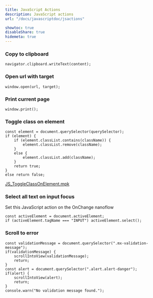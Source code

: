 ```yaml
---
title: JavaScript Actions
description: JavaScript actions
url: "/docs/javascriptdoc/jsactions"

showtoc: true
disableShare: true
hidemeta: true
---
```


### Copy to clipboard

`navigator.clipboard.writeText(content);`

### Open url with target

`window.open(url, target);`

### Print current page

`window.print();`

### Toggle class on element

```
const element = document.querySelector(querySelector);
if (element) {
    if (element.classList.contains(className)) {
        element.classList.remove(className);
    }
    else {
        element.classList.add(className);
    }
    return true;
}
else return false;
```

[JS_ToggleClassOnElement.mpk](/mpk/JS_ToggleClassOnElement.mpk)

### Select all text on input focus

Set this JavaScript action on the OnChange nanoflow

```
const activeElement = document.activeElement;
if (activeElement.tagName === "INPUT") activeElement.select();
```

### Scroll to error

```
const validationMessage = document.querySelector(".mx-validation-message");
if(validationMessage) {
    scrollIntoView(validationMessage);
    return;
}
const alert = document.querySelector(".alert.alert-danger");
if(alert) {
    scrollIntoView(alert);
    return;
}
console.warn("No validation message found.");
```